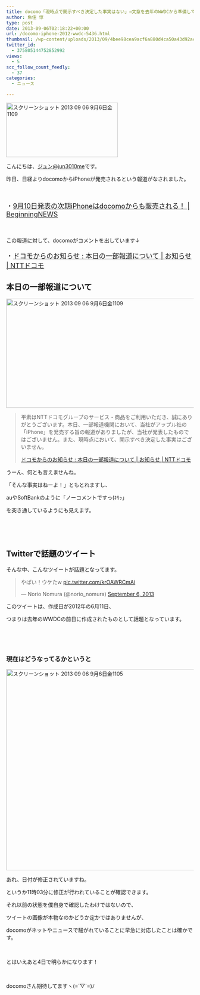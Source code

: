 ```yaml
---
title: docomo「現時点で開示すべき決定した事実はない」→文章を去年のWWDCから準備してた？
author: 魚住 惇
type: post
date: 2013-09-06T02:18:22+00:00
url: /docomo-iphone-2012-wwdc-5436.html
thumbnail: /wp-content/uploads/2013/09/4bee98cea9acf6a880d4ca50a43d92ac2.png
twitter_id:
  - 375805144752852992
views:
  - 5
scc_follow_count_feedly:
  - 37
categories:
  - ニュース

---
```

<img decoding="async" loading="lazy" title="スクリーンショット 2013-09-06 9月6日金1109.png" src="/wp-content/uploads/2013/09/4bee98cea9acf6a880d4ca50a43d92ac.png" alt="スクリーンショット 2013 09 06 9月6日金1109" width="300" height="146" border="0" />

<!--more-->

こんにちは、[ジュン@jun3010me][1]です。

昨日、日経よりdocomoからiPhoneが発売されるという報道がなされました。

 

<p style="font-size: 18px;">
  ・<a rel="nofollow" href="http://192.168.11.200:8000/iphone5s-docomo-5430.html" target="_blank">9月10日発表の次期iPhoneはdocomoからも販売される！ | BeginningNEWS</a>
</p>

 

この報道に対して、docomoがコメントを出しています↓

<p style="font-size: 18px;">
  ・<a href="http://www.nttdocomo.co.jp/info/notice/page/130906_00_m.html" target="_blank">ドコモからのお知らせ : 本日の一部報道について | お知らせ | NTTドコモ</a>
</p>

## 本日の一部報道について

<img decoding="async" loading="lazy" title="スクリーンショット 2013-09-06 9月6日金1109.png" src="/wp-content/uploads/2013/09/4bee98cea9acf6a880d4ca50a43d92ac1.png" alt="スクリーンショット 2013 09 06 9月6日金1109" width="600" height="293" border="0" /> 

> 平素はNTTドコモグループのサービス・商品をご利用いただき、誠にありがとうございます。本日、一部報道機関において、当社がアップル社の「iPhone」を発売する旨の報道がありましたが、当社が発表したものではございません。また、現時点において、開示すべき決定した事実はございません。
> 
> <p class="origin">
>   <a href="http://www.nttdocomo.co.jp/info/notice/page/130906_00_m.html" target="new">ドコモからのお知らせ : 本日の一部報道について | お知らせ | NTTドコモ</a>
> </p>

うーん、何とも言えませんね。

「そんな事実はねーよ！」ともとれますし、

auやSoftBankのように「ノーコメントですっ(ｷﾘｯ」

を突き通しているようにも見えます。

 

 

## Twitterで話題のツイート

そんな中、こんなツイートが話題となってます。

<blockquote class="twitter-tweet">
  <p>
    やばい！ウケたw <a href="http://t.co/krOAWRCmAi">pic.twitter.com/krOAWRCmAi</a>
  </p>
  <p>
    — Norio Nomura (@norio_nomura) <a href="https://twitter.com/norio_nomura/statuses/375781179774885888">September 6, 2013</a>
  </p>
</blockquote>



このツイートは、作成日が2012年の6月11日、

つまりは去年のWWDCの前日に作成されたものとして話題となっています。

 

 

### 現在はどうなってるかというと

<img decoding="async" loading="lazy" title="スクリーンショット 2013-09-06 9月6日金1105.png" src="/wp-content/uploads/2013/09/bf2ed15fde523137111dbca35f4d8eb4.png" alt="スクリーンショット 2013 09 06 9月6日金1105" width="600" height="540" border="0" /> 

あれ、日付が修正されていますね。

というか11時03分に修正が行われていることが確認できます。

それ以前の状態を僕自身で確認したわけではないので、

ツイートの画像が本物なのかどうか定かではありませんが、

docomoがネットやニュースで騒がれていることに早急に対応したことは確かです。

 

とはいえあと4日で明らかになります！

 

docomoさん期待してますヽ(=´▽\`=)ﾉ

 [1]: https://twitter.com/jun3010me